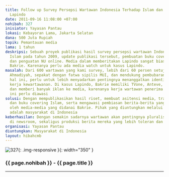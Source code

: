 ```yaml
---
title: Follow up Survey Persepsi Wartawan Indonesia Terhadap Islam dan Media Watch
  Lapindo
date: 2011-09-16 11:08:00 +07:00
nohibah: 327
inisiator: Yayasan Pantau
lokasi: Kebayoran Lama, Jakarta Selatan
dana: 500 Juta Rupiah
topik: Pemantauan media
lama: 1 tahun
deskripsi: Sebuah proyek publikasi hasil survey persepsi wartawan Indonesia terhadap
  Islam pada tahun 2009, update publikasi tersebut, pembuatan buku covering Islam,
  dan penguatan NU online. Media dalam memberitakan Lapindo sangat bias apalagi medianya
  Bakrie. Karenanya perlu ada media watch untuk kasus Lapindo.
masalah: Dari 600 wartawan yang kami survey, lebih dari 60 persen setuju pelarangan
  Ahmadiyah, sepakat dengan fatwa sipilis MUI, dan mendukung pembubaran Playboy. Dalam
  hal ini, perlu untuk lebih menyadarkan pentingnya menanggalkan identitas saat melakukan
  kerja kewartawanan. Di kasus Lapindo, Bakrie memiliki TVone, Anteve, Viva News,
  dan memberi banyak iklan ke media, karenanya kerja wartawan penerima uang Bakrie
  ini perlu diawasi
solusi: Dengan mempublikasikan hasil riset, membuat asitensi media, trainning wartawan,
  dan buku covering Islam, serta mengawasi pembiasan berita-berita yang diproduksi
  oleh media-media yang didanai Bakrie. Pihak yang diuntungkan melalui proyek ini
  adalah masyarakat di Indonesia
keberhasilan: Dengan semakin sadarnya wartawan akan pentingnya pluralisme dan diversity
  di newsroom, sekaligus produksi berita mereka yang lebih toleran dan voice of voiceless
organisasi: Yayasan Pantau
diuntungkan: Masyarakat di Indonesia
layout: hibahcmb
---
```


![327](/static/img/hibahcmb/327.png){: .img-responsive }{: width="350" }

### {{ page.nohibah }} - {{ page.title }}

---

